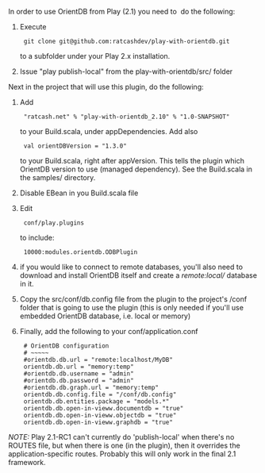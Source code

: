 In order to use OrientDB from Play (2.1) you need to &nbsp;do the following:

1. Execute

        git clone git@github.com:ratcashdev/play-with-orientdb.git
    to a subfolder under your Play 2.x installation.
2. Issue "play publish-local" from the play-with-orientdb/src/ folder


Next in the project that will use this plugin, do the following:

1. Add

        "ratcash.net" % "play-with-orientdb_2.10" % "1.0-SNAPSHOT"
    to your Build.scala, under appDependencies.
    Add also
    
        val orientDBVersion = "1.3.0"
    to your Build.scala, right after appVersion. This tells the plugin which OrientDB version to use (managed dependency). See the Build.scala in the samples/ directory.
2. Disable EBean in you Build.scala file
3. Edit

        conf/play.plugins
    to include:

        10000:modules.orientdb.ODBPlugin
4. if you would like to connect to remote databases, you'll also need to download and install OrientDB itself and create a *remote:local/<YourDBName>* database in it.
5. Copy the src/conf/db.config file from the plugin to the project's /conf folder that is going to use the plugin (this is only needed if you'll use embedded OrientDB database, i.e. local or memory)
6. Finally, add the following to your conf/application.conf

        # OrientDB configuration
        # ~~~~~
        #orientdb.db.url = "remote:localhost/MyDB"
        orientdb.db.url = "memory:temp"
        #orientdb.db.username = "admin"
        #orientdb.db.password = "admin"
        #orientdb.db.graph.url = "memory:temp"
        orientdb.db.config.file = "/conf/db.config"
        orientdb.db.entities.package = "models.*"
        orientdb.db.open-in-vieww.documentdb = "true"
        orientdb.db.open-in-vieww.objectdb = "true"
        orientdb.db.open-in-vieww.graphdb = "true"

*NOTE:* Play 2.1-RC1 can't currently do 'publish-local' when there's no ROUTES file, but when there is one (in the plugin), then it overrides the application-specific routes. Probably this will only work in the final 2.1 framework.
